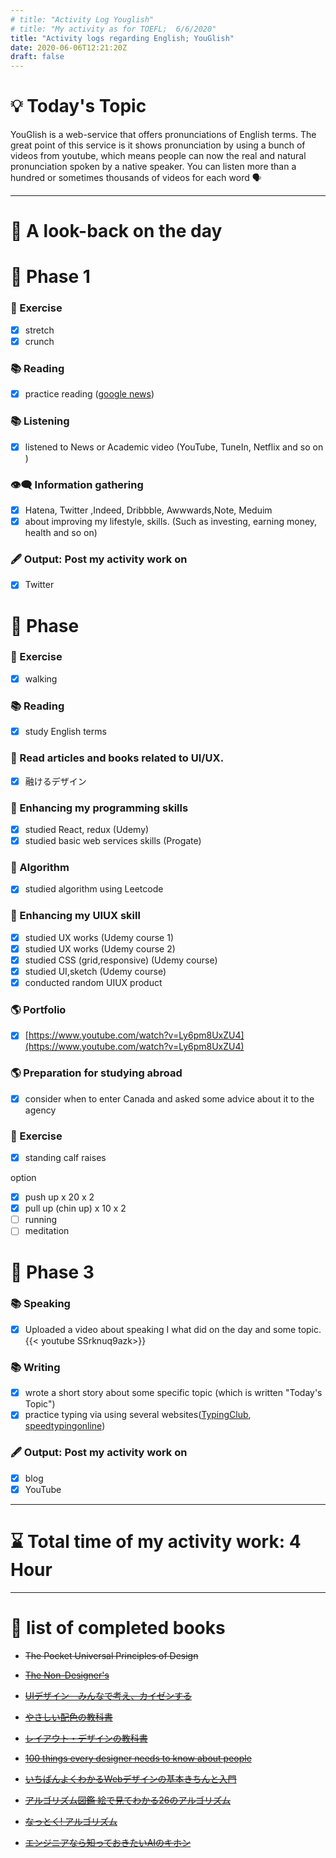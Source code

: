 ```yaml
---
# title: "Activity Log Youglish"
# title: "My activity as for TOEFL;  6/6/2020"
title: "Activity logs regarding English; YouGlish"
date: 2020-06-06T12:21:20Z
draft: false
---
```


# 💡 Today's Topic

YouGlish is a web-service that offers pronunciations of English terms. The great point of this service is it shows pronunciation by using a bunch of videos from youtube, which means people can now the real and natural pronunciation spoken by a native speaker. You can listen more than a hundred or sometimes thousands of videos for each word 🗣

---

# 🌱 A look-back on the day

# 🥓 Phase 1

### 💪 Exercise

- [x]  stretch
- [x]  crunch

### 📚 Reading

- [x]  practice reading ([google news](https://news.google.com/))

### 📚 Listening

- [x]  listened to News or Academic video (YouTube, TuneIn, Netflix and so on )

### 👁‍🗨 Information gathering

- [x]  Hatena, Twitter ,Indeed, Dribbble, Awwwards,Note, Meduim
- [x]  about improving my lifestyle, skills. (Such as investing, earning money, health and so on)

### 🖋 Output: Post my activity work on

- [x]  Twitter

# 🥚 Phase

### 💪 Exercise

- [x]  walking

### 📚 Reading

- [x]  study English terms

### 💎 Read articles and books related to UI/UX.

- [x]  融けるデザイン

### 🎲 Enhancing my programming skills

- [x]  studied React, redux (Udemy)
- [x]  studied basic web services skills (Progate)

### 🎲 Algorithm

- [x]  studied algorithm using Leetcode

### 💎 Enhancing my UIUX skill

- [x]  studied UX works (Udemy course 1)
- [x]  studied UX works (Udemy course 2)
- [x]  studied CSS (grid,responsive) (Udemy course)
- [x]  studied UI,sketch (Udemy course)
- [x]  conducted random UIUX product

### 🌎 Portfolio

- [x]  [https://www.youtube.com/watch?v=Ly6pm8UxZU4](https://www.youtube.com/watch?v=Ly6pm8UxZU4)

### 🌎 Preparation for studying abroad

- [x]  consider when to enter Canada and asked some advice about it to the agency

### 💪 Exercise

- [x]  standing calf raises

option

- [x]  push up x 20 x 2
- [x]  pull up (chin up) x 10 x 2
- [ ]  running
- [ ]  meditation

# 🌙 Phase 3

### 📚 Speaking

- [x]  Uploaded a video about speaking I what did on the day and some topic. 
{{< youtube SSrknuq9azk>}}

### 📚 Writing

- [x]  wrote a short story about some specific topic (which is written "Today's Topic")
- [x]  practice typing via using several websites([TypingClub](https://www.typingclub.com/), [speedtypingonline](https://www.speedtypingonline.com/games/type-the-alphabet.php))

### 🖋 Output: Post my activity work on

- [x]  blog
- [x]  YouTube

---

# ⌛ Total time of my activity work:  4 Hour

---

# 📖 list of completed books

- ~~The Pocket Universal Principles of Design~~
- ~~[The Non-Designer's](https://www.amazon.com/dp/0133966151/)~~
- ~~[UIデザイン　みんなで考え、カイゼンする](https://www.amazon.co.jp/dp/B07PQF8TBW/)~~
- ~~[やさしい配色の教科書](https://www.amazon.co.jp/dp/4844367714/)~~
- ~~[レイアウト・デザインの教科書](https://www.amazon.co.jp/dp/B07NYN1681/)~~
- ~~[100 things every designer needs to know about people](https://www.amazon.com/dp/4873115574)~~
- ~~[いちばんよくわかるWebデザインの基本きちんと入門](https://www.amazon.com/dp/4797389656)~~

- ~~[アルゴリズム図鑑 絵で見てわかる26のアルゴリズム](https://www.amazon.co.jp/gp/product/4798149772/)~~
- ~~[なっとく! アルゴリズム](https://www.amazon.co.jp/dp/4798143359/)~~
- ~~[エンジニアなら知っておきたいAIのキホン](https://www.amazon.com/dp/4295005355)~~